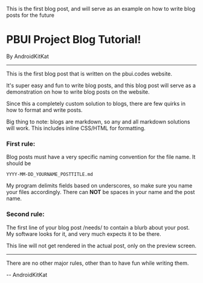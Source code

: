 This is the first blog post, and will serve as an example on how to write blog posts for the future
# PBUI Project Blog Tutorial!

By AndroidKitKat

----

This is the first blog post that is written on the pbui.codes website.

It's super easy and fun to write blog posts, and this blog post will serve as a demonstration on how to write blog posts on the website.

Since this a completely custom solution to blogs, there are few quirks in how to format and write posts.

Big thing to note: blogs are markdown, so any and all markdown solutions will work. This includes inline CSS/HTML for formatting.

### First rule:

Blog posts must have a very specific naming convention for the file name. It should be

`YYYY-MM-DD_YOURNAME_POSTTITLE.md`

My program delimits fields based on underscores, so make sure you name your files accordingly. There can **NOT** be spaces in your name and the post name.

### Second rule:

The first line of your blog post /needs/ to contain a blurb about your post. My software looks for it, and very much expects it to be there.

This line will not get rendered in the actual post, only on the preview screen.

----

There are no other major rules, other than to have fun while writing them.

-- AndroidKitKat
